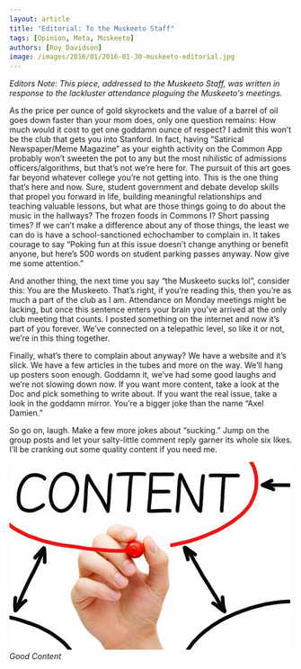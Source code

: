 ```yaml
---
layout: article
title: "Editorial: To the Muskeeto Staff"
tags: [Opinion, Meta, Muskeeto]
authors: [Roy Davidson]
image: /images/2016/01/2016-01-30-muskeeto-editorial.jpg
---
```


*Editors Note: This piece, addressed to the Muskeeto Staff, was written in response to the lackluster attendance plaguing the Muskeeto's meetings.*

As the price per ounce of gold skyrockets and the value of a barrel of oil goes down faster than your mom does, only one question remains: How much would it cost to get one goddamn ounce of respect? I admit this won’t be the club that gets you into Stanford. In fact, having “Satirical Newspaper/Meme Magazine” as your eighth activity on the Common App probably won’t sweeten the pot to any but the most nihilistic of admissions officers/algorithms, but that’s not we’re here for. The pursuit of this art goes far beyond whatever college you’re not getting into. This is the one thing that’s here and now. Sure, student government and debate develop skills that propel you forward in life, building meaningful relationships and teaching valuable lessons, but what are those things going to do about the music in the hallways? The frozen foods in Commons I? Short passing times? If we can’t make a difference about any of those things, the least we can do is have a school-sanctioned echochamber to complain in. It takes courage to say “Poking fun at this issue doesn’t change anything or benefit anyone, but here’s 500 words on student parking passes anyway. Now give me some attention.”

And another thing, the next time you say “the Muskeeto sucks lol”, consider this: You are the Muskeeto. That’s right, if you’re reading this, then you’re as much a part of the club as I am. Attendance on Monday meetings might be lacking, but once this sentence enters your brain you’ve arrived at the only club meeting that counts. I posted something on the internet and now it’s part of you forever. We’ve connected on a telepathic level, so like it or not, we’re in this thing together.

Finally, what’s there to complain about anyway? We have a website and it’s slick. We have a few articles in the tubes and more on the way. We’ll hang up posters soon enough. Goddamn it, we’ve had some good laughs and we’re not slowing down now. If you want more content, take a look at the Doc and pick something to write about. If you want the real issue, take a look in the goddamn mirror. You’re a bigger joke than the name “Axel Damien.”

So go on, laugh. Make a few more jokes about “sucking.” Jump on the group posts and let your salty-little comment reply garner its whole six likes. I’ll be cranking out some quality content if you need me.

![Good Content](/images/2016/01/2016-01-30-muskeeto-editorial.jpg)
*Good Content*
